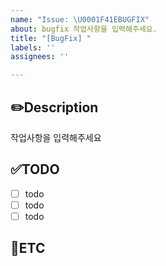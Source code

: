 ```yaml
---
name: "Issue: \U0001F41EBUGFIX"
about: bugfix 작업사항을 입력해주세요.
title: "[BugFix] "
labels: ''
assignees: ''

---
```


✏️Description
-
작업사항을 입력해주세요

✅TODO
-
- [ ] todo
- [ ] todo
- [ ] todo

🐾ETC
-
